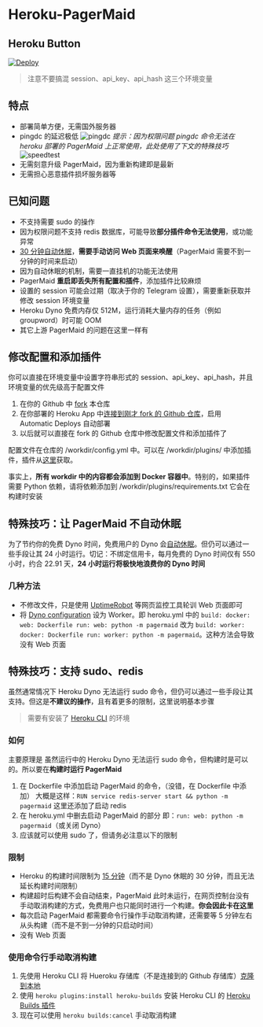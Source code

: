 # Heroku-PagerMaid

## Heroku Button

[![Deploy](https://www.herokucdn.com/deploy/button.svg)](https://heroku.com/deploy)

> 注意不要搞混 session、api_key、api_hash 这三个环境变量

## 特点

 - 部署简单方便，无需国外服务器
 - pingdc 的延迟极低
 ![pingdc](https://s3.bmp.ovh/imgs/2022/03/26df8e3edc351d6e.jpg)
 _提示：因为权限问题 pingdc 命令无法在 heroku 部署的 PagerMaid 上正常使用，此处使用了下文的特殊技巧_
 ![speedtest](https://s3.bmp.ovh/imgs/2022/03/e41b8cf0fe549d0e.jpg)
 - 无需刻意升级 PagerMaid，因为重新构建即是最新
 - 无需担心恶意插件损坏服务器等

## 已知问题

- 不支持需要 sudo 的操作
- 因为权限问题不支持 redis 数据库，可能导致**部分插件命令无法使用**，或功能异常
- [30 分钟自动休眠](https://devcenter.heroku.com/articles/free-dyno-hours#dyno-sleeping)，**需要手动访问 Web 页面来唤醒**（PagerMaid 需要不到一分钟的时间来启动）
- 因为自动休眠的机制，需要一直挂机的功能无法使用
- PagerMaid **重启即丢失所有配置和插件**，添加插件比较麻烦
- 设置的 session 可能会过期（取决于你的 Telegram 设置），需要重新获取并修改 session 环境变量
- Heroku Dyno 免费内存仅 512M，运行消耗大量内存的任务（例如 groupword）时可能 OOM
- 其它上游 PagerMaid 的问题在这里一样有

## 修改配置和添加插件

你可以直接在环境变量中设置字符串形式的 session、api_key、api_hash，并且环境变量的优先级高于配置文件

1. 在你的 Github 中 [fork](https://docs.github.com/cn/get-started/quickstart/fork-a-repo) 本仓库
2. 在你部署的 Heroku App 中[连接到刚才 fork 的 Github 仓库](https://devcenter.heroku.com/articles/github-integration)，启用 Automatic Deploys 自动部署
3. 以后就可以直接在 fork 的 Github 仓库中修改配置文件和添加插件了

配置文件在仓库的 /workdir/config.yml 中。可以在 /workdir/plugins/ 中添加插件，插件从[这里](https://gitlab.com/Xtao-Labs/PagerMaid_Plugins)获取。

事实上，**所有 workdir 中的内容都会添加到 Docker 容器中**。特别的，如果插件需要 Python 依赖，请将依赖添加到 /workdir/plugins/requirements.txt 它会在构建时安装

## 特殊技巧：让 PagerMaid 不自动休眠

为了节约你的免费 Dyno 时间，免费用户的 Dyno 会[自动休眠](https://devcenter.heroku.com/articles/free-dyno-hours#dyno-sleeping)。但仍可以通过一些手段让其 24 小时运行。切记：不绑定信用卡，每月免费的 Dyno 时间仅有 550 小时，约合 22.91 天，**24 小时运行将极快地浪费你的 Dyno 时间**

### 几种方法

- 不修改文件，只是使用 [UptimeRobot](https://uptimerobot.com) 等网页监控工具轮训 Web 页面即可
- 将 [Dyno configuration](https://devcenter.heroku.com/articles/dynos#dyno-configurations) 设为 Worker。即 heroku.yml 中的 `build: docker: web: Dockerfile run: web: python -m pagermaid` 改为 `build: worker: docker: Dockerfile run: worker: python -m pagermaid`。这种方法会导致没有 Web 页面

## 特殊技巧：支持 sudo、redis

虽然通常情况下 Heroku Dyno 无法运行 sudo 命令，但仍可以通过一些手段让其支持。但这是**不建议的操作**，且有着更多的限制，这里说明基本步骤

> 需要有安装了 [Heroku CLI](https://devcenter.heroku.com/articles/heroku-cli) 的环境

### 如何

主要原理是 虽然运行中的 Heroku Dyno 无法运行 sudo 命令，但构建时是可以的。所以要在**构建时运行 PagerMaid**

1. 在 Dockerfile 中添加启动 PagerMaid 的命令，（没错，在 Dockerfile 中添加）
大概是这样：`RUN service redis-server start && python -m pagermaid` 这里还添加了启动 redis
2. 在 heroku.yml 中删去启动 PagerMaid 的部分
即：`run: web: python -m pagermaid`（或关闭 Dyno）
3. 应该就可以使用 sudo 了，但请务必注意以下的限制

### 限制

- Heroku 的构建时间限制为 [15 分钟](https://devcenter.heroku.com/articles/limits#slug-compilation)（而不是 Dyno 休眠的 30 分钟，而且无法延长构建时间限制）
- 构建超时后构建不会自动结束，PagerMaid 此时未运行，在网页控制台没有手动取消构建的方式，免费用户也只能同时进行一个构建。**你会因此卡在这里**
- 每次启动 PagerMaid 都需要命令行操作手动取消构建，还需要等 5 分钟左右从头构建（而不是不到一分钟的只启动时间）
- 没有 Web 页面

### 使用命令行手动取消构建

1. 先使用 Heroku CLI 将 Hueroku 存储库（不是连接到的 Github 存储库）[克隆到本地](https://devcenter.heroku.com/articles/git-clone-heroku-app)
2. 使用 `heroku plugins:install heroku-builds` 安装 Heroku CLI 的 [Heroku Builds 插件](https://github.com/heroku/heroku-builds)
3. 现在可以使用 `heroku builds:cancel` 手动取消构建
